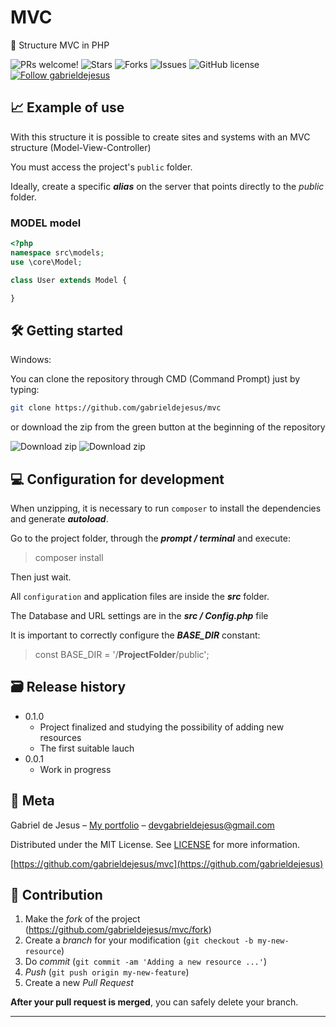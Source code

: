 # MVC

🧱 Structure MVC in PHP

<p align="left">
  <img alt="PRs welcome!" src="https://img.shields.io/static/v1?label=PRs&message=WELCOME&style=for-the-badge&color=4A90E2&labelColor=222222" />
     
   <img alt="Stars" src="https://img.shields.io/github/stars/gabrieldejesus/mvc?color=4A90E2&label=STARS&logo=3C424B&logoColor=3C424B&style=for-the-badge&labelColor=222222" />

   <img alt="Forks" src="https://img.shields.io/github/forks/gabrieldejesus/mvc?color=4A90E2&label=FORKS&logo=3C424B&logoColor=3C424B&style=for-the-badge&labelColor=222222" />

   <img alt="Issues" src="https://img.shields.io/github/issues/gabrieldejesus/mvc?color=4A90E2&label=ISSUES&logo=3C424B&logoColor=3C424B&style=for-the-badge&labelColor=222222" />

   <img alt="GitHub license" src="https://img.shields.io/github/license/gabrieldejesus/mvc?color=4A90E2&label=LICENSE&logo=3C424B&logoColor=3C424B&style=for-the-badge&labelColor=222222" />

  <a href="https://github.com/gabrieldejesus">
    <img alt="Follow gabrieldejesus" src="https://img.shields.io/static/v1?label=Follow&message=gabrieldejesus&style=for-the-badge&color=4A90E2&labelColor=222222" />
  </a>
</p>

## 📈 Example of use

With this structure it is possible to create sites and systems with an MVC structure (Model-View-Controller)

You must access the project's `public` folder.

Ideally, create a specific ***alias*** on the server that points directly to the *public* folder.

### MODEL model
```php
<?php
namespace src\models;
use \core\Model;

class User extends Model {

}
```

## 🛠 Getting started

Windows:

You can clone the repository through CMD (Command Prompt) just by typing:

```sh
git clone https://github.com/gabrieldejesus/mvc
```

or download the zip from the green button at the beginning of the repository

<img src="https://i.ibb.co/3mLnKMH/clone.png" alt="Download zip" border="0">

<img src="https://i.ibb.co/3M5CXKm/clone-zip.png" alt="Download zip" border="0">

## 💻 Configuration for development

When unzipping, it is necessary to run `composer` to install the dependencies and generate ***autoload***.

Go to the project folder, through the ***prompt / terminal*** and execute:
> composer install

Then just wait.

All `configuration` and application files are inside the ***src*** folder.

The Database and URL settings are in the ***src / Config.php*** file

It is important to correctly configure the ***BASE_DIR*** constant:
> const BASE_DIR = '/**ProjectFolder**/public';

## 🗃 Release history

- 0.1.0
  - Project finalized and studying the possibility of adding new resources
  - The first suitable lauch
- 0.0.1
  - Work in progress

## 📝 Meta

Gabriel de Jesus – [My portfolio](https://gabrieldesenvolvedor.com) – devgabrieldejesus@gmail.com

Distributed under the MIT License. See [LICENSE](LICENSE) for more information.

[https://github.com/gabrieldejesus/mvc](https://github.com/gabrieldejesus)

## 🚀 Contribution

1. Make the _fork_ of the project (<https://github.com/gabrieldejesus/mvc/fork>)
2. Create a _branch_ for your modification (`git checkout -b my-new-resource`)
3. Do _commit_ (`git commit -am 'Adding a new resource ...'`)
4. _Push_ (`git push origin my-new-feature`)
5. Create a new _Pull Request_

**After your pull request is merged**, you can safely delete your branch.

---
